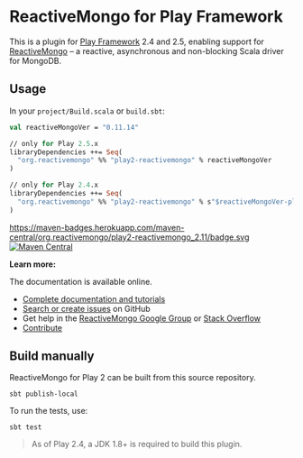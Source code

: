 # ReactiveMongo for Play Framework

This is a plugin for [Play Framework](https://www.playframework.com) 2.4 and 2.5, enabling support for [ReactiveMongo](http://reactivemongo.org) – a reactive, asynchronous and non-blocking Scala driver for MongoDB.

## Usage

In your `project/Build.scala` or `build.sbt`:

```ocaml
val reactiveMongoVer = "0.11.14"

// only for Play 2.5.x
libraryDependencies ++= Seq(
  "org.reactivemongo" %% "play2-reactivemongo" % reactiveMongoVer
)

// only for Play 2.4.x
libraryDependencies ++= Seq(
  "org.reactivemongo" %% "play2-reactivemongo" % s"$reactiveMongoVer-play24"
)
```

https://maven-badges.herokuapp.com/maven-central/org.reactivemongo/play2-reactivemongo_2.11/badge.svg
[![Maven Central](https://maven-badges.herokuapp.com/maven-central/org.reactivemongo/play2-reactivemongo_2.11/badge.svg)](https://maven-badges.herokuapp.com/maven-central/org.reactivemongo/play2-reactivemongo_2.11/)

**Learn more:**


The documentation is available online.

- [Complete documentation and tutorials](http://reactivemongo.org/releases/0.11/documentation/tutorial/play2.html)
- [Search or create issues](https://github.com/ReactiveMongo/Play-ReactiveMongo/issues) on GitHub
- Get help in the [ReactiveMongo Google Group](https://groups.google.com/forum/?fromgroups#!forum/reactivemongo) or [Stack Overflow](http://stackoverflow.com/questions/tagged/play-reactivemongo)
- [Contribute](https://github.com/ReactiveMongo/ReactiveMongo/blob/master/CONTRIBUTING.md#reactivemongo-developer--contributor-guidelines)

## Build manually

ReactiveMongo for Play 2 can be built from this source repository.

    sbt publish-local

To run the tests, use:

    sbt test

> As of Play 2.4, a JDK 1.8+ is required to build this plugin.